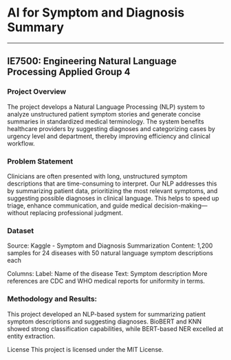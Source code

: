 # AI for Symptom and Diagnosis Summary 
---
IE7500: Engineering Natural Language Processing Applied
Group 4
----

### Project Overview
The project develops a Natural Language Processing (NLP) system to analyze unstructured patient symptom stories and generate concise summaries in standardized medical terminology. The system benefits healthcare providers by suggesting diagnoses and categorizing cases by urgency level and department, thereby improving efficiency and clinical workflow.

### Problem Statement
Clinicians are often presented with long, unstructured symptom descriptions that are time-consuming to interpret. Our NLP addresses this by summarizing patient data, prioritizing the most relevant symptoms, and suggesting possible diagnoses in clinical language. This helps to speed up triage, enhance communication, and guide medical decision-making—without replacing professional judgment. 

### Dataset
Source: Kaggle - Symptom and Diagnosis Summarization
Content: 1,200 samples for 24 diseases with 50 natural language symptom descriptions each

Columns:
Label: Name of the disease
Text: Symptom description
More references are CDC and WHO medical reports for uniformity in terms.

### Methodology and Results:
This project developed an NLP-based system for summarizing patient symptom descriptions and suggesting diagnoses. BioBERT and KNN showed strong classification capabilities, while BERT-based NER excelled at entity extraction.



License
This project is licensed under the MIT License.



